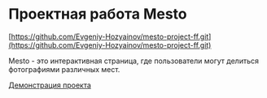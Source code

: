 # Проектная работа Mesto

[https://github.com/Evgeniy-Hozyainov/mesto-project-ff.git](https://github.com/Evgeniy-Hozyainov/mesto-project-ff.git)

Mesto - это интерактивная страница, где пользователи могут делиться фотографиями различных мест. 

[Демонстрация проекта](https://evgeniy-hozyainov.github.io/mesto-project-ff/)